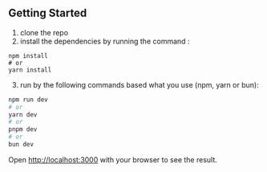 ## Getting Started

1. clone the repo
2. install the dependencies by running the command :
  ```
 npm install
# or
yarn install

```
3. run by the following commands based what you use (npm, yarn or bun):

```bash
npm run dev
# or
yarn dev
# or
pnpm dev
# or
bun dev
```

Open [http://localhost:3000](http://localhost:3000) with your browser to see the result.
